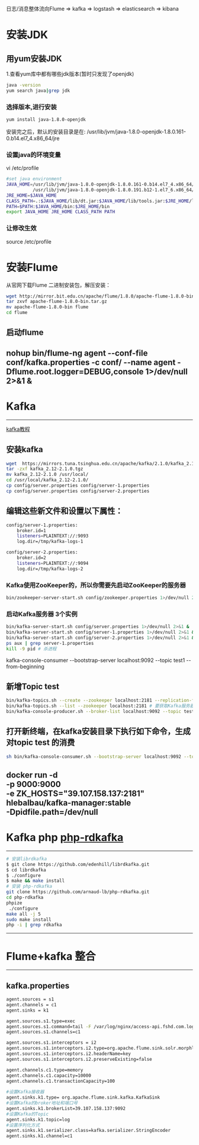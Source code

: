 日志/消息整体流向Flume => kafka => logstash => elasticsearch => kibana

# 安装JDK 
## 用yum安装JDK
1.查看yum库中都有哪些jdk版本(暂时只发现了openjdk)
```sh
java -version
yum search java|grep jdk
```
### 选择版本,进行安装
```sh
yum install java-1.8.0-openjdk
```
安装完之后，默认的安装目录是在: /usr/lib/jvm/java-1.8.0-openjdk-1.8.0.161-0.b14.el7_4.x86_64/jre

### 设置java的环境变量
vi /etc/profile
```sh
#set java environment
JAVA_HOME=/usr/lib/jvm/java-1.8.0-openjdk-1.8.0.161-0.b14.el7_4.x86_64/jre
          /usr/lib/jvm/java-1.8.0-openjdk-1.8.0.191.b12-1.el7_6.x86_64/jre
JRE_HOME=$JAVA_HOME
CLASS_PATH=.:$JAVA_HOME/lib/dt.jar:$JAVA_HOME/lib/tools.jar:$JRE_HOME/lib
PATH=$PATH:$JAVA_HOME/bin:$JRE_HOME/bin
export JAVA_HOME JRE_HOME CLASS_PATH PATH
```
### 让修改生效
source /etc/profile

# 安装Flume

从官网下载Flume 二进制安装包，解压安装：
```sh
wget http://mirror.bit.edu.cn/apache/flume/1.8.0/apache-flume-1.8.0-bin.tar.gz
tar zxvf apache-flume-1.8.0-bin.tar.gz
mv apache-flume-1.8.0-bin flume
cd flume
```

## 启动flume
nohup bin/flume-ng agent --conf-file  conf/kafka.properties -c conf/ --name agent -Dflume.root.logger=DEBUG,console 1>/dev/null 2>&1 &
--------------------------------------------------------------------------------
# Kafka
--------------------------------------------------------------------------------
[kafka教程](https://www.w3cschool.cn/apache_kafka/apache_kafka_introduction.html)

## 安装kafka
```sh
wget  https://mirrors.tuna.tsinghua.edu.cn/apache/kafka/2.1.0/kafka_2.12-2.1.0.tgz
tar -zxf kafka_2.12-2.1.0.tgz
mv kafka_2.12-2.1.0 /usr/local/
cd /usr/local/kafka_2.12-2.1.0/
cp config/server.properties config/server-1.properties
cp config/server.properties config/server-2.properties
```
## 编辑这些新文件和设置以下属性：
```sh
config/server-1.properties:
    broker.id=1
    listeners=PLAINTEXT://:9093
    log.dir=/tmp/kafka-logs-1

config/server-2.properties:
    broker.id=2
    listeners=PLAINTEXT://:9094
    log.dir=/tmp/kafka-logs-2
```
### Kafka使用ZooKeeper的，所以你需要先启动ZooKeeper的服务器
```sh
bin/zookeeper-server-start.sh config/zookeeper.properties 1>/dev/null 2>&1 &
```
### 启动Kafka服务器 3个实例
```sh
bin/kafka-server-start.sh config/server.properties 1>/dev/null 2>&1 &
bin/kafka-server-start.sh config/server-1.properties 1>/dev/null 2>&1 &
bin/kafka-server-start.sh config/server-2.properties 1>/dev/null 2>&1 &
ps aux | grep server-1.properties
kill -9 pid # 杀进程
```
kafka-console-consumer --bootstrap-server localhost:9092 --topic test1 --from-beginning
## 新增Topic test
```sh
bin/kafka-topics.sh --create --zookeeper localhost:2181 --replication-factor 1 --partitions 1 --topic test
bin/kafka-topics.sh --list --zookeeper localhost:2181 # 要获取Kafka服务器中的主题列表
bin/kafka-console-producer.sh --broker-list localhost:9092 --topic test # 发送消息
```

## 打开新终端，在kafka安装目录下执行如下命令，生成对topic test 的消费
```sh
sh bin/kafka-console-consumer.sh --bootstrap-server localhost:9092 --topic log --from-beginning 
```

docker run -d \
     -p 9000:9000  \
     -e ZK_HOSTS="39.107.158.137:2181" \
     hlebalbau/kafka-manager:stable \
     -Dpidfile.path=/dev/null
--------------------------------------------------------------------------------
# Kafka php [php-rdkafka](https://github.com/arnaud-lb/php-rdkafka)
--------------------------------------------------------------------------------

```sh
# 安装librdkafka 
$ git clone https://github.com/edenhill/librdkafka.git
$ cd librdkafka
$ ./configure
$ make && make install
# 安装 php-rdkafka
git clone https://github.com/arnaud-lb/php-rdkafka.git
cd php-rdkafka
phpize
 ./configure
make all -j 5
sudo make install
php -i | grep rdkafka
```
--------------------------------------------------------------------------------
# Flume+kafka 整合
--------------------------------------------------------------------------------
## kafka.properties
```sh
agent.sources = s1
agent.channels = c1                                                                                    
agent.sinks = k1

agent.sources.s1.type=exec                                                    
agent.sources.s1.command=tail -F /var/log/nginx/access-api.fshd.com.log                    
agent.sources.s1.channels=c1   

agent.sources.s1.interceptors = i2
agent.sources.s1.interceptors.i2.type=org.apache.flume.sink.solr.morphline.UUIDInterceptor$Builder
agent.sources.s1.interceptors.i2.headerName=key
agent.sources.s1.interceptors.i2.preserveExisting=false

agent.channels.c1.type=memory
agent.channels.c1.capacity=10000                                                 
agent.channels.c1.transactionCapacity=100
                                                                                                                                      
#设置Kafka接收器
agent.sinks.k1.type= org.apache.flume.sink.kafka.KafkaSink                                                      
#设置Kafka的broker地址和端口号
agent.sinks.k1.brokerList=39.107.158.137:9092
#设置Kafka的Topic
agent.sinks.k1.topic=log
#设置序列化方式
agent.sinks.k1.serializer.class=kafka.serializer.StringEncoder                                                                                                                                  
agent.sinks.k1.channel=c1
```



